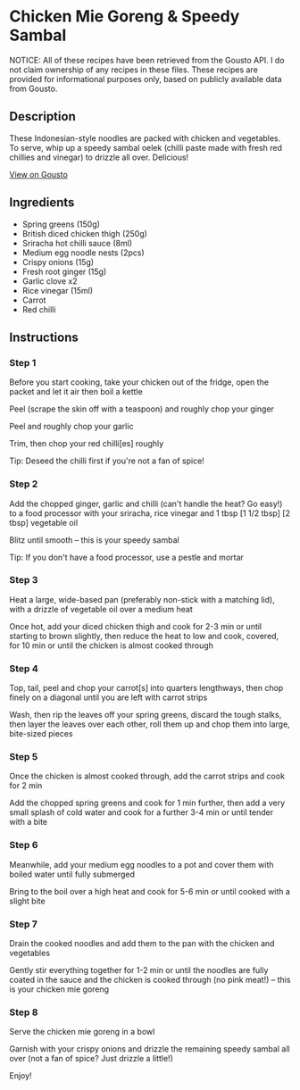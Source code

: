 # Chicken Mie Goreng & Speedy Sambal

NOTICE: All of these recipes have been retrieved from the Gousto API. I do not claim ownership of any recipes in these files. These recipes are provided for informational purposes only, based on publicly available data from Gousto.

## Description

These Indonesian-style noodles are packed with chicken and vegetables. To serve, whip up a speedy sambal oelek (chilli paste made with fresh red chillies and vinegar) to drizzle all over. Delicious!

[View on Gousto](https://www.gousto.co.uk/recipes/cookbook/chicken-mie-goreng-speedy-sambal)

## Ingredients

- Spring greens (150g)
- British diced chicken thigh (250g)
- Sriracha hot chilli sauce (8ml)
- Medium egg noodle nests (2pcs)
- Crispy onions (15g)
- Fresh root ginger (15g)
- Garlic clove x2
- Rice vinegar (15ml)
- Carrot
- Red chilli

## Instructions


### Step 1

Before you start cooking, take your chicken out of the fridge, open the packet and let it air then boil a kettle

Peel (scrape the skin off with a teaspoon) and roughly chop your ginger

Peel and roughly chop your garlic

Trim, then chop your red chilli[es] roughly

Tip: Deseed the chilli first if you're not a fan of spice!


### Step 2

Add the chopped ginger, garlic and chilli (can't handle the heat? Go easy!) to a food processor with your sriracha, rice vinegar and 1 tbsp <span class="text-purple">[1 1/2 tbsp]</span> <span class="text-danger">[2 tbsp]</span> vegetable oil

Blitz until smooth – this is your speedy sambal

Tip: If you don't have a food processor, use a pestle and mortar


### Step 3

Heat a large, wide-based pan (preferably non-stick with a matching lid), with a drizzle of vegetable oil over a medium heat

Once hot, add your diced chicken thigh and cook for 2-3 min or until starting to brown slightly, then reduce the heat to low and cook, covered, for 10 min or until the chicken is almost cooked through


### Step 4

Top, tail, peel and chop your carrot[s] into quarters lengthways, then chop finely on a diagonal until you are left with carrot strips

Wash, then rip the leaves off your spring greens, discard the tough stalks, then layer the leaves over each other, roll them up and chop them into large, bite-sized pieces


### Step 5

Once the chicken is almost cooked through, add the carrot strips and cook for 2 min

Add the chopped spring greens and cook for 1 min further, then add a very small splash of cold water and cook for a further 3-4 min or until tender with a bite


### Step 6

Meanwhile, add your medium egg noodles to a pot and cover them with boiled water until fully submerged

Bring to the boil over a high heat and cook for 5-6 min or until cooked with a slight bite


### Step 7

Drain the cooked noodles and add them to the pan with the chicken and vegetables

Gently stir everything together for 1-2 min or until the noodles are fully coated in the sauce and the chicken is cooked through (no pink meat!) – this is your chicken mie goreng

### Step 8

Serve the chicken mie goreng in a bowl

Garnish with your crispy onions and drizzle the remaining speedy sambal all over (not a fan of spice? Just drizzle a little!)

Enjoy!

